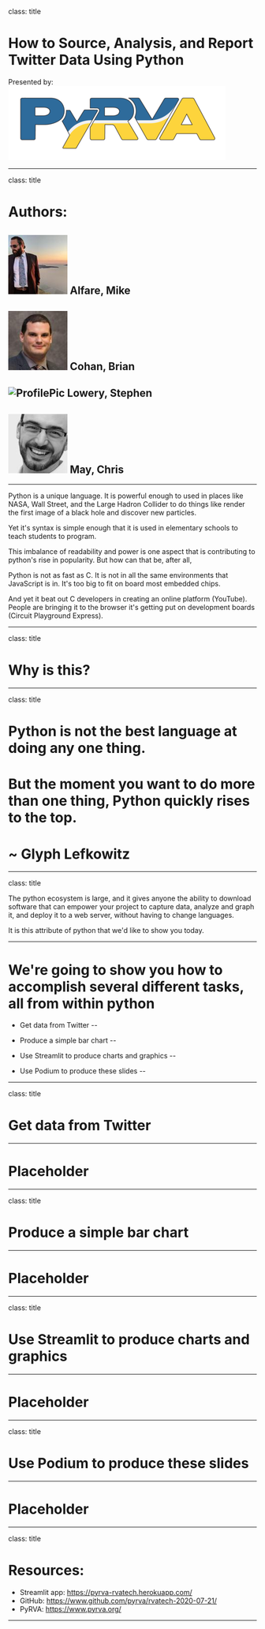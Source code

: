 class: title

# How to Source, Analysis, and Report Twitter Data Using Python

Presented by: ![PyRVA](pyrva-logo.png)

---

class: title

# Authors:
## ![ProfilePic](mike-alfare.jpg) Alfare, Mike
## ![ProfilePic](brian-cohan.jpg) Cohan, Brian
## ![ProfilePic](stephen-lowery.jpg) Lowery, Stephen
## ![ProfilePic](chris-may.jpg) May, Chris

---

Python is a unique language. It is powerful enough to used in places like NASA, Wall Street, and the Large Hadron
Collider to do things like render the first image of a black hole and discover new particles.

Yet it's syntax is simple enough that it is used in elementary schools to teach students to program.

This imbalance of readability and power is one aspect that is contributing to python's rise in popularity.
But how can that be, after all,

Python is not as fast as C. It is not in all the same environments that JavaScript is in.
It's too big to fit on board most embedded chips.

And yet it beat out C developers in creating an online platform (YouTube).
People are bringing it to the browser it's getting put on development boards (Circuit Playground Express).

---

class: title

# Why is this?

---

class: title

# Python is not the best language at doing any one thing. 
# But the moment you want to do more than one thing, Python quickly rises to the top.
# ~ Glyph Lefkowitz

---

class: title

The python ecosystem is large, and it gives anyone the ability to download software that can empower your project
to capture data, analyze and graph it, and deploy it to a web server, without having to change languages.

It is this attribute of python that we'd like to show you today.

---

# We're going to show you how to accomplish several different tasks, all from within python

* Get data from Twitter
--

* Produce a simple bar chart
--

* Use Streamlit to produce charts and graphics
--

* Use Podium to produce these slides
--

---

class: title

# Get data from Twitter

---

# Placeholder

---

class: title

# Produce a simple bar chart

---

# Placeholder

---

class: title

# Use Streamlit to produce charts and graphics

---

# Placeholder

---

class: title

# Use Podium to produce these slides

---

# Placeholder

---

class: title

# Resources:

* Streamlit app: https://pyrva-rvatech.herokuapp.com/
* GitHub: https://www.github.com/pyrva/rvatech-2020-07-21/
* PyRVA: https://www.pyrva.org/

---
